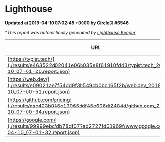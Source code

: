 
# Lighthouse

**Updated at 2019-04-10 07:02:45 +0000 by [CircleCI #6546](https://circleci.com/gh/ItinerisLtd/lighthouse-keeper-example/6546)**

**This report was automatically generated by [Lighthouse Keeper](https://github.com/itinerisltd/lighthouse-keeper)*

| URL | Performance | Accessibility | Best Practices | SEO | PWA | Updated At |
| --- | --- | --- | --- | --- | --- | --- |
| [https://typist.tech/](./results/e463522d02041e06b035e8f61910fd43/typist.tech_2019-04-10_07-01-26.report.json) | 1 |  |  |  |  | 2019-04-10T07:01:26.285Z |
| [https://web.dev/](./results/e09021ae7f54dd9f3b549cb0bc165f2b/web.dev_2019-04-10_07-00-51.report.json) | 0.97 | 0.93 | 1 | 0.96 | 1 | 2019-04-10T07:00:51.240Z |
| [https://github.com/pricing](./results/aae423b045c13965ddf45c696df2484d/github.com_2019-04-10_07-00-34.report.json) | 0.87 | 0.89 | 0.93 | 0.9 | 0.58 | 2019-04-10T07:00:34.474Z |
| [https://google.com/](./results/99999ebcfdb78df077ad2727fd00969f/www.google.com_2019-04-10_07-01-32.report.json) | 0.96 | 0.71 | 0.93 | 0.82 | 0.58 | 2019-04-10T07:01:32.797Z |

